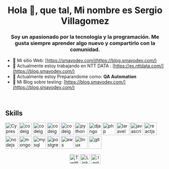 <h1 align = "center"> Hola 👋, que tal, Mi nombre es Sergio Villagomez </h1>
<h3 align = "center"> Soy un apasionado por la tecnología y la programación. Me gusta siempre aprender algo nuevo y compartirlo con la comunidad. </h3>

<!-- <p align = "left"> <img src = "https://komarev.com/ghpvc/?username=smavo" alt="smavo" /> </p> -->
- 📝 Mi sitio Web: [https://smavodev.com](https://blog.smavodev.com/)
- 🔭 Actualmente estoy trabajando en NTT DATA : [https://es.nttdata.com/](https://blog.smavodev.com/)
- 🌱 Actualmente estoy Preparandome como: **QA Automation**
- 📝 Mi Blog sobre testing: [https://blog.smavodev.com/](https://blog.smavodev.com/)
<br/>

<h2> <strong>Skills</strong>  </h2>
<p align="left">

<!-- <h3> <strong> Programming Language </strong> </h3> -->
<!--<img src="https://devicons.github.io/devicon/devicon.git/icons/typescript/typescript-original.svg" alt="typescript" width="40" height="40"/>-->

<!--<h3> <strong> Frontend Development </strong> </h3> -->
<img src="https://smavodev.com/smavodev/iconos/cypress-original.svg" alt="Cypress Image" width="40" height="40" />
<img src="https://smavodev.com/smavodev/iconos/selenium-original.svg" alt="codeigniter" width="40" height="40" />
<img src="https://smavodev.com/smavodev/iconos/playwright-original.svg" alt="codeigniter" width="40" height="40" />
<img src="https://smavodev.com/smavodev/iconos/cucumber.svg" alt="codeigniter" width="40" height="40" />
<img src="https://smavodev.com/smavodev/iconos/postman-original.svg" alt="codeigniter" width="40" height="40" />

<!-- <img src="https://smavodev.com/smavodev/iconos/html5-original.svg" width="40" height = "40" />
<img src="https://smavodev.com/smavodev/iconos/css3-original.svg" alt="css3" width="40" height="40" /> -->
<img src="https://smavodev.com/smavodev/iconos/python.svg" alt="python" width="40" height="40"/>
<img src="https://smavodev.com/smavodev/iconos/django.svg" alt="django" width="40" height="40"/>
<img src="https://smavodev.com/smavodev/iconos/php-plain.svg" alt="php" width="40" height="40"/>
<img src="https://smavodev.com/smavodev/iconos/laravel-plain-wordmark.svg" alt="laravel" width="40" height="40" />

<img src="https://smavodev.com/smavodev/iconos/javascript-original.svg" alt="javascript" width="40" height="40"/>
<img src="https://smavodev.com/smavodev/iconos/react-original.svg" alt="reactjs" width="40" height="40"/>

<!-- <img src="https://smavodev.com/smavodev/iconos/vuejs-original.svg" alt="vuejs" width="40" height="40"/>
<img src="https://smavodev.com/smavodev/iconos/svelte-original.svg" alt="svelte" width="40" height="40"/>
<img src="https://smavodev.com/smavodev/iconos/php-plain.svg" alt="php" width="40" height="40"/>
<img src="https://smavodev.com/smavodev/iconos/laravel-plain-wordmark.svg" alt="laravel" width="40" height="40" />
<img src="https://smavodev.com/smavodev/iconos/codeigniter-plain-wordmark.svg" alt="codeigniter" width="40" height="40" /> -->
  
<!--<img src="https://smavodev.s3.amazonaws.com/iconos/angularjs-original.svg" alt="angularjs" width="40" height="40" />-->
  
<!-- <img src="https://devicons.github.io/devicon/devicon.git/icons/sass/sass-original.svg" alt="sass" width="40" height="40"/> -->
<!-- <img src="https://devicon.dev/devicon.git/icons/less/less-plain-wordmark.svg" alt="less" width="40" height="40"/> -->
<!-- <img src="https://devicon.dev/devicon.git/icons/stylus/stylus-original.svg" alt="Stylus" width="40" height="40"/> -->

<!-- <img src="https://devicon.dev/devicon.git/icons/bootstrap/bootstrap-plain.svg" alt="bootstrap" width="40" height="40"/> -->
<!--<img src="https://devicons.github.io/devicon/devicon.git/icons/webpack/webpack-original.svg" alt="webpack" width="40" height="40"/>-->


<!-- <h3> <strong> Backend  Development </strong> </h3> -->
<!-- <img src="https://smavodev.s3.amazonaws.com/iconos/python-original.svg" alt="python" width="40" height="40" /> -->
<img src="https://smavodev.com/smavodev/iconos/nodejs-original-wordmark.svg" alt="nodejs" width="40" height="40"/>

<!--<img src="https://devicons.github.io/devicon/devicon.git/icons/express/express-original-wordmark.svg" alt="express" width="40" height="40"/> -->


<!-- <h3> <strong> Data Base  </strong> </h3> -->
<img src="https://smavodev.com/smavodev/iconos/mongodb-original-wordmark.svg" alt="mongodb" width="40" height="40"/>
<img src="https://smavodev.com/smavodev/iconos/mysql-original-wordmark.svg" alt="mysql" width="40" height="40"/>
<img src="https://smavodev.com/smavodev/iconos/postgresql-original-wordmark.svg" alt="postgresql" width="40" height="40"/>

<!-- <h3> <strong> CI/CD </strong> </h3> -->
<img src="https://smavodev.com/smavodev/iconos/amazonwebservices-original-wordmark.svg" alt="aws" width="40" height="40"/>

<!--<img src="https://smavodev.s3.amazonaws.com/iconos/azure.svg" alt="azure" width="40" height="40"/> -->

<!--<img src="https://smavodev.s3.amazonaws.com/iconos/google-cloud+.svg" alt="gcp" width="40" height="40"/> -->


<!--<h3> <strong> Software </strong> </h3>-->
<!--<h3> <strong> S.O </strong> </h3> -->

<img src="https://smavodev.com/smavodev/iconos/linux-original.svg" alT="linux" width="40" height="40"/>
<img src="https://smavodev.com/smavodev/iconos/git-original.svg" alt = "git" width = "40" height = "40" />

</p>

<!-- <p align="left">
<img src="https://github-readme-stats.vercel.app/api/top-langs/?username=smavo&layout=compact" alt="smavo"/>
<img src="https://github-readme-stats.vercel.app/api?username=smavo&show_icons=true" alt="smavo"/>
</p> -->

<p align="center">
<a href="https://twitter.com/smavodev" target="blank">
<img align="center" src="https://smavodev.com/smavodev/iconos/twitter-original.svg" alt="Twitter Image" height="30" width="30" /></a>

<a href="https://linkedin.com/in/smavodev" target="blank">
<img align="center" src="https://smavodev.com/smavodev/iconos/linkedin-original.svg" alt="Linkedin Image" height="30" width="30"/></a>

<a href="https://instagram.com/smavodev" target="blank">
<img align="center" src="https://smavodev.com/smavodev/iconos/instagram-original.svg" alt="Instagram Image" height="30" width="30" /></a>
</p>
